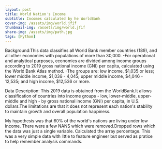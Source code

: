 ```yaml
---
layout: post
title: World Nation's Income
subtitle: Incomes calculated by he WorldBank
cover-img: /assets/img/world.jfif
thumbnail-img: /assets/img/world.jfif
share-img: /assets/img/path.jpg
tags: [Python]
---
```


Background:This data classifies all World Bank member countries (189), and all other economies with populations of                         more than 30,000.
-For operational and analytical purposes, economies are divided among income groups according to 2019 gross national income (GNI) per capita, calculated using the World Bank Atlas method. 
-The groups are: low income, $1,035 or less; lower middle income, $1,036 - 4,045; upper middle income, $4,046 - 12,535; and high income, $12,536 or more. 

Data Description: This 2019 data is obtained from the WorldBank.It allows classification of countries into income groups - low, lower-middle, upper-middle and high - by gross national income (GNI) per capita, in U.S. dollars.The limitations are that it does not represent  each nation's stability to maintain growth and overall population happiness.

My hypothesis was that 60% of the world's nations are living under low income.
There were a few NANS which were removed.Dropped rows which the data was just a single variable. Calculated the array percentage. 
This was a very simple data with little to feature engineer but served as pratice to help remember analysis commands.
